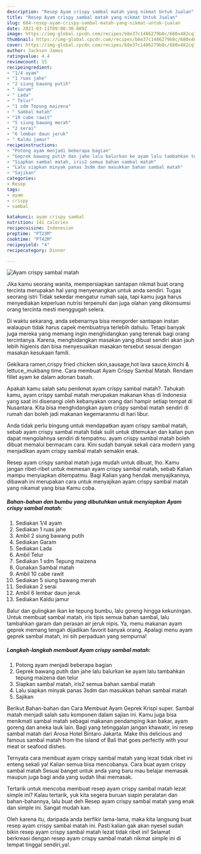 ```yaml
---
description: "Resep Ayam crispy sambal matah yang nikmat Untuk Jualan"
title: "Resep Ayam crispy sambal matah yang nikmat Untuk Jualan"
slug: 684-resep-ayam-crispy-sambal-matah-yang-nikmat-untuk-jualan
date: 2021-03-11T09:08:30.609Z
image: https://img-global.cpcdn.com/recipes/b8e37c1486279b8c/680x482cq70/ayam-crispy-sambal-matah-foto-resep-utama.jpg
thumbnail: https://img-global.cpcdn.com/recipes/b8e37c1486279b8c/680x482cq70/ayam-crispy-sambal-matah-foto-resep-utama.jpg
cover: https://img-global.cpcdn.com/recipes/b8e37c1486279b8c/680x482cq70/ayam-crispy-sambal-matah-foto-resep-utama.jpg
author: Jackson James
ratingvalue: 4.4
reviewcount: 15
recipeingredient:
- "1/4 ayam"
- "1 ruas jahe"
- "2 siung bawang putih"
- " Garam"
- " Lada"
- " Telur"
- "1 sdm Tepung maizena"
- " Sambal matah"
- "10 cabe rawit"
- "5 siung bawang merah"
- "2 serai"
- "6 lembar daun jeruk"
- " Kaldu jamur"
recipeinstructions:
- "Potong ayam menjadi beberapa bagian"
- "Geprek bawang putih dan jahe lalu balurkan ke ayam lalu tambahkan tepung maizena dan telur"
- "Siapkan sambal matah, iris2 semua bahan sambal matah"
- "Lalu siapkan minyak panas 3sdm dan masukkan bahan sambal matah"
- "Sajikan"
categories:
- Resep
tags:
- ayam
- crispy
- sambal

katakunci: ayam crispy sambal 
nutrition: 141 calories
recipecuisine: Indonesian
preptime: "PT23M"
cooktime: "PT42M"
recipeyield: "4"
recipecategory: Dinner

---
```



![Ayam crispy sambal matah](https://img-global.cpcdn.com/recipes/b8e37c1486279b8c/680x482cq70/ayam-crispy-sambal-matah-foto-resep-utama.jpg)

Jika kamu seorang wanita, mempersiapkan santapan nikmat buat orang tercinta merupakan hal yang menyenangkan untuk anda sendiri. Tugas seorang istri Tidak sekedar mengatur rumah saja, tapi kamu juga harus menyediakan keperluan nutrisi terpenuhi dan juga olahan yang dikonsumsi orang tercinta mesti menggugah selera.

Di waktu  sekarang, anda sebenarnya bisa mengorder santapan instan walaupun tidak harus capek membuatnya terlebih dahulu. Tetapi banyak juga mereka yang memang ingin menghidangkan yang terenak bagi orang tercintanya. Karena, menghidangkan masakan yang dibuat sendiri akan jauh lebih higienis dan bisa menyesuaikan masakan tersebut sesuai dengan masakan kesukaan famili. 

Gekikara ramen,crispy fried chicken skin,sausage,hot lava sauce,kimchi &amp; lettuce,,mukbang time. Cara membuat Ayam Crispy Sambal Matah. Rendam fillet ayam ke dalam adonan basah.

Apakah kamu salah satu penikmat ayam crispy sambal matah?. Tahukah kamu, ayam crispy sambal matah merupakan makanan khas di Indonesia yang saat ini disenangi oleh kebanyakan orang dari hampir setiap tempat di Nusantara. Kita bisa menghidangkan ayam crispy sambal matah sendiri di rumah dan boleh jadi makanan kegemaranmu di hari libur.

Anda tidak perlu bingung untuk mendapatkan ayam crispy sambal matah, sebab ayam crispy sambal matah tidak sulit untuk ditemukan dan kalian pun dapat mengolahnya sendiri di tempatmu. ayam crispy sambal matah boleh dibuat memalui bermacam cara. Kini sudah banyak sekali cara modern yang menjadikan ayam crispy sambal matah semakin enak.

Resep ayam crispy sambal matah juga mudah untuk dibuat, lho. Kamu jangan ribet-ribet untuk memesan ayam crispy sambal matah, sebab Kalian mampu menyiapkan ditempatmu. Bagi Kalian yang hendak menyajikannya, dibawah ini merupakan cara untuk menyajikan ayam crispy sambal matah yang nikamat yang bisa Kamu coba.

<!--inarticleads1-->

##### Bahan-bahan dan bumbu yang dibutuhkan untuk menyiapkan Ayam crispy sambal matah:

1. Sediakan 1/4 ayam
1. Sediakan 1 ruas jahe
1. Ambil 2 siung bawang putih
1. Sediakan  Garam
1. Sediakan  Lada
1. Ambil  Telur
1. Sediakan 1 sdm Tepung maizena
1. Gunakan  Sambal matah
1. Ambil 10 cabe rawit
1. Sediakan 5 siung bawang merah
1. Sediakan 2 serai
1. Ambil 6 lembar daun jeruk
1. Sediakan  Kaldu jamur


Balur dan gulingkan ikan ke tepung bumbu, lalu goreng hingga kekuningan. Untuk membuat sambal matah, iris tipis semua bahan sambal, lalu tambahkan garam dan perasan air jeruk nipis. Ya, menu makanan ayam geprek memang tengah dijadikan favorit banyak orang. Apalagi menu ayam geprek sambal matah, ini sih perpaduan yang sempurna! 

<!--inarticleads2-->

##### Langkah-langkah membuat Ayam crispy sambal matah:

1. Potong ayam menjadi beberapa bagian
1. Geprek bawang putih dan jahe lalu balurkan ke ayam lalu tambahkan tepung maizena dan telur
1. Siapkan sambal matah, iris2 semua bahan sambal matah
1. Lalu siapkan minyak panas 3sdm dan masukkan bahan sambal matah
1. Sajikan


Berikut Bahan-bahan dan Cara Membuat Ayam Geprek Krispi super. Sambal matah menjadi salah satu komponen dalam sajian ini. Kamu juga bisa menikmati sambal matah sebagai makanan pendamping ikan bakar, ayam goreng dan aneka lauk lain. Bagi yang tetinggalan jangan khawatir, ini resep sambal matah dari Arosa Hotel Bintaro Jakarta. Make this delicious and famous sambal matah from the island of Bali that goes perfectly with your meat or seafood dishes. 

Ternyata cara membuat ayam crispy sambal matah yang lezat tidak ribet ini enteng sekali ya! Kalian semua bisa mencobanya. Cara buat ayam crispy sambal matah Sesuai banget untuk anda yang baru mau belajar memasak maupun juga bagi anda yang sudah lihai memasak.

Tertarik untuk mencoba membuat resep ayam crispy sambal matah lezat simple ini? Kalau tertarik, yuk kita segera buruan siapin peralatan dan bahan-bahannya, lalu buat deh Resep ayam crispy sambal matah yang enak dan simple ini. Sangat mudah kan. 

Oleh karena itu, daripada anda berfikir lama-lama, maka kita langsung buat resep ayam crispy sambal matah ini. Pasti kalian gak akan nyesel sudah bikin resep ayam crispy sambal matah lezat tidak ribet ini! Selamat berkreasi dengan resep ayam crispy sambal matah nikmat simple ini di tempat tinggal sendiri,ya!.

